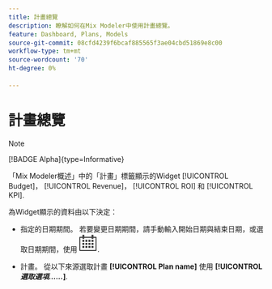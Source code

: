 ```yaml
---
title: 計畫總覽
description: 瞭解如何在Mix Modeler中使用計畫總覽。
feature: Dashboard, Plans, Models
source-git-commit: 08cfd4239f6bcaf885565f3ae04cbd51869e8c00
workflow-type: tm+mt
source-wordcount: '70'
ht-degree: 0%

---
```



# 計畫總覽

>[!NOTE]
>
>[!BADGE Alpha]{type=Informative}


「Mix Modeler概述」中的「計畫」標籤顯示的Widget [!UICONTROL Budget]， [!UICONTROL Revenue]， [!UICONTROL ROI] 和 [!UICONTROL KPI].

為Widget顯示的資料由以下決定：

* 指定的日期期間。 若要變更日期期間，請手動輸入開始日期與結束日期，或選取日期期間，使用 ![行事曆](../assets/icons/Calendar.svg).

* 計畫。 從以下來源選取計畫 **[!UICONTROL Plan name]** 使用 **[!UICONTROL _選取選項……_]**.


